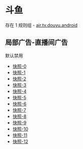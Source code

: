 # 斗鱼

存在 1 规则组 - [air.tv.douyu.android](/src/apps/air.tv.douyu.android.ts)

## 局部广告-直播间广告

默认禁用

- [快照-0](https://i.gkd.li/i/12892825)
- [快照-1](https://i.gkd.li/i/13037239)
- [快照-2](https://i.gkd.li/i/14692807)
- [快照-3](https://i.gkd.li/i/12892825)
- [快照-4](https://i.gkd.li/i/13056107)
- [快照-5](https://i.gkd.li/i/13056107)
- [快照-6](https://i.gkd.li/i/13056107)
- [快照-7](https://i.gkd.li/i/13948990)
- [快照-8](https://i.gkd.li/i/14310474)
- [快照-9](https://i.gkd.li/i/14668232)
- [快照-10](https://i.gkd.li/i/14668248)
- [快照-11](https://i.gkd.li/i/14667860)
- [快照-12](https://i.gkd.li/i/14668232)
